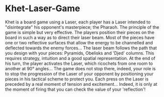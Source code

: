 # Khet-Laser-Game
Khet is a board game using a Laser, each player has a Laser intended to "disintegrate" his opponent's masterpiece; the Pharaoh. The principle of the game is simple but very effective. The players position their pieces on the board in such a way as to direct their laser beam. Most of the pieces have one or two reflective surfaces that allow the energy to be channelled and deflected towards the enemy forces...
The laser beam follows the path that you design with your pieces: Pyramids, Obelisks and 'Djed' columns. 
This requires strategy, intuition and a good spatial representation. 
At the end of his turn, the player activates the Laser, which ricochets from one room to another at 90° angles... The game does not stop there, indeed, your role is to stop the progression of the Laser of your opponent by positioning your pieces in his tactical scheme to protect you.
Each press on the Laser is preceded by a real moment of tension and excitement... Indeed, it is only at the moment of firing that you can check the value of your 'reflection'!
